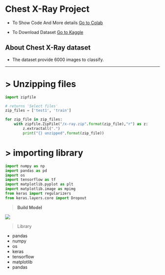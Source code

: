 # Chest X-Ray Project

* To Show Code And More details  <a href='https://colab.research.google.com/drive/1eYQQsR0HMrLFk15JR8Z1cDuRuagxb8XA?usp=sharing'>Go to Colab</a>

* To Download Dataset <a href='https://www.kaggle.com/datasets/paultimothymooney/chest-xray-pneumonia'>Go to Kaggle</a>

 **About Chest X-Ray dataset**
---


*   The dataset provide 6000 images to classify.

---



# > **Unzipping files**
```python
import zipfile

# returns 'Select files'
zip_files = ['test1', 'train']

for zip_file in zip_files:
    with zipfile.ZipFile("/x-ray.zip".format(zip_file),"r") as z:
        z.extractall(".")
        print("{} unzipped".format(zip_file))

```

# > **importing library**
```python
import numpy as np
import pandas as pd
import os
import tensorflow as tf
import matplotlib.pyplot as plt
import matplotlib.image as mpimg
from keras import regularizers
from keras.layers.core import Dropout

```





 > **Build Model**

 <img src='https://www.mdpi.com/diagnostics/diagnostics-10-00417/article_deploy/html/images/diagnostics-10-00417-g001.png'   />

>Library
* pandas
* numpy
* os
* keras
* tensorflow
* matplotlib
* pandas